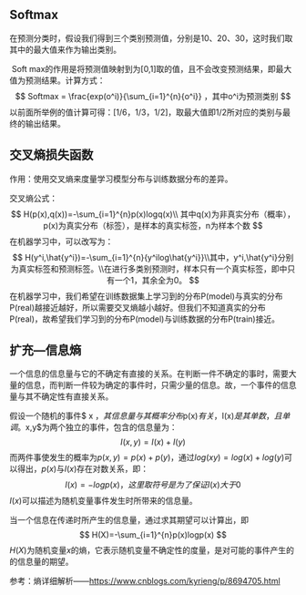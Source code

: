 ## Softmax

​	在预测分类时，假设我们得到三个类别预测值，分别是10、20、30，这时我们取其中的最大值来作为输出类别。

​	Soft max的作用是将预测值映射到为[0,1]取的值，且不会改变预测结果，即最大值为预测结果。计算方式：
$$
Softmax = \frac{exp(o^i)}{\sum_{i=1}^{n}{o^i}}
，其中o^i为预测类别
$$
​	以前面所举例的值计算可得：[1/6，1/3，1/2]，取最大值即1/2所对应的类别与最终的输出结果。

## 交叉熵损失函数

作用：使用交叉熵来度量学习模型分布与训练数据分布的差异。

交叉熵公式：
$$
H(p(x),q(x))=-\sum_{i=1}^{n}p(x)logq(x)\\
其中q(x)为非真实分布（概率），p(x)为真实分布（标签），是样本的真实标签，n为样本个数
$$
在机器学习中，可以改写为：
$$
H(y^i,\hat{y^i})=-\sum_{i=1}^{n}{y^ilog\hat{y^i}}\\其中，y^i,\hat{y^i}分别为真实标签和预测标签。\\在进行多类别预测时，样本只有一个真实标签，即中只有一个1，其余全为0。
$$
在机器学习中，我们希望在训练数据集上学习到的分布P(model)与真实的分布P(real)越接近越好，所以需要交叉熵越小越好。但我们不知道真实的分布P(real)，故希望我们学习到的分布P(model)与训练数据的分布P(train)接近。

## 扩充—信息熵

一个信息的信息量与它的不确定有直接的关系。在判断一件不确定的事时，需要大量的信息，而判断一件较为确定的事件时，只需少量的信息。故，一个事件的信息量与其不确定性有直接关系。

假设一个随机的事件$ x $，其信息量与其概率分布$p(x)$有关，$I(x)$是其单数，且单调。$x,y$为两个独立的事件，包含的信息量为：
$$
I(x,y)=I(x)+I(y)
$$
而两件事使发生的概率为$p(x,y)=p(x)+p(y)$，通过$log(xy)=log(x)+log(y)$可以得出，$p(x)$与$I(x)$存在对数关系，即：
$$
I(x)=-logp(x)，这里取符号是为了保证I(x)大于0
$$
$I(x)$可以描述为随机变量事件发生时所带来的信息量。

当一个信息在传递时所产生的信息量，通过求其期望可以计算出，即
$$
H(X)=-\sum_{i=1}^{n}p(x)logp(x)
$$
$H(X)$为随机变量$x$的熵，它表示随机变量不确定性的度量，是对可能的事件产生的的信息量的期望。

参考：熵详细解析——https://www.cnblogs.com/kyrieng/p/8694705.html



